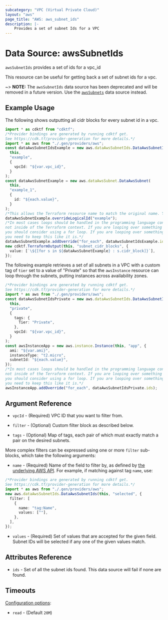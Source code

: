 ```yaml
---
subcategory: "VPC (Virtual Private Cloud)"
layout: "aws"
page_title: "AWS: aws_subnet_ids"
description: |-
    Provides a set of subnet Ids for a VPC
---
```


# Data Source: awsSubnetIds

`awsSubnetIds` provides a set of ids for a vpc\_id

This resource can be useful for getting back a set of subnet ids for a vpc.

\~> **NOTE:** The `awsSubnetIds` data source has been deprecated and will be removed in a future version. Use the [`awsSubnets`](subnets.html) data source instead.

## Example Usage

The following shows outputting all cidr blocks for every subnet id in a vpc.

```typescript
import * as cdktf from "cdktf";
/*Provider bindings are generated by running cdktf get.
See https://cdk.tf/provider-generation for more details.*/
import * as aws from "./.gen/providers/aws";
const dataAwsSubnetIdsExample = new aws.dataAwsSubnetIds.DataAwsSubnetIds(
  this,
  "example",
  {
    vpcId: "${var.vpc_id}",
  }
);
const dataAwsSubnetExample = new aws.dataAwsSubnet.DataAwsSubnet(
  this,
  "example_1",
  {
    id: "${each.value}",
  }
);
/*This allows the Terraform resource name to match the original name. You can remove the call if you don't need them to match.*/
dataAwsSubnetExample.overrideLogicalId("example");
/*In most cases loops should be handled in the programming language context and 
not inside of the Terraform context. If you are looping over something external, e.g. a variable or a file input
you should consider using a for loop. If you are looping over something only known to Terraform, e.g. a result of a data source
you need to keep this like it is.*/
dataAwsSubnetExample.addOverride("for_each", dataAwsSubnetIdsExample.ids);
new cdktf.TerraformOutput(this, "subnet_cidr_blocks", {
  value: [`\${[for s in ${dataAwsSubnetExample} : s.cidr_block]}`],
});

```

The following example retrieves a set of all subnets in a VPC with a custom
tag of `tier` set to a value of "Private" so that the `awsInstance` resource
can loop through the subnets, putting instances across availability zones.

```typescript
/*Provider bindings are generated by running cdktf get.
See https://cdk.tf/provider-generation for more details.*/
import * as aws from "./.gen/providers/aws";
const dataAwsSubnetIdsPrivate = new aws.dataAwsSubnetIds.DataAwsSubnetIds(
  this,
  "private",
  {
    tags: {
      Tier: "Private",
    },
    vpcId: "${var.vpc_id}",
  }
);
const awsInstanceApp = new aws.instance.Instance(this, "app", {
  ami: "${var.ami}",
  instanceType: "t2.micro",
  subnetId: "${each.value}",
});
/*In most cases loops should be handled in the programming language context and 
not inside of the Terraform context. If you are looping over something external, e.g. a variable or a file input
you should consider using a for loop. If you are looping over something only known to Terraform, e.g. a result of a data source
you need to keep this like it is.*/
awsInstanceApp.addOverride("for_each", dataAwsSubnetIdsPrivate.ids);

```

## Argument Reference

*   `vpcId` - (Required) VPC ID that you want to filter from.

*   `filter` - (Optional) Custom filter block as described below.

*   `tags` - (Optional) Map of tags, each pair of which must exactly match
    a pair on the desired subnets.

More complex filters can be expressed using one or more `filter` sub-blocks,
which take the following arguments:

* `name` - (Required) Name of the field to filter by, as defined by
  [the underlying AWS API](http://docs.aws.amazon.com/AWSEC2/latest/APIReference/API_DescribeSubnets.html).
  For example, if matching against tag `name`, use:

```typescript
/*Provider bindings are generated by running cdktf get.
See https://cdk.tf/provider-generation for more details.*/
import * as aws from "./.gen/providers/aws";
new aws.dataAwsSubnetIds.DataAwsSubnetIds(this, "selected", {
  filter: [
    {
      name: "tag:Name",
      values: [""],
    },
  ],
});

```

* `values` - (Required) Set of values that are accepted for the given field.
  Subnet IDs will be selected if any one of the given values match.

## Attributes Reference

* `ids` - Set of all the subnet ids found. This data source will fail if none are found.

## Timeouts

[Configuration options](https://developer.hashicorp.com/terraform/language/resources/syntax#operation-timeouts):

* `read` - (Default `20M`)

